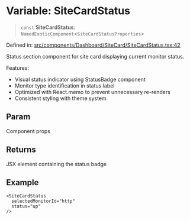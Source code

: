 # Variable: SiteCardStatus

> `const` **SiteCardStatus**: `NamedExoticComponent`\<`SiteCardStatusProperties`\>

Defined in: [src/components/Dashboard/SiteCard/SiteCardStatus.tsx:42](https://github.com/Nick2bad4u/Uptime-Watcher/blob/3cce0c3b352c8390536ca3c7399ece50a05faf18/src/components/Dashboard/SiteCard/SiteCardStatus.tsx#L42)

Status section component for site card displaying current monitor status.

Features:
- Visual status indicator using StatusBadge component
- Monitor type identification in status label
- Optimized with React.memo to prevent unnecessary re-renders
- Consistent styling with theme system

## Param

Component props

## Returns

JSX element containing the status badge

## Example

```tsx
<SiteCardStatus
  selectedMonitorId="http"
  status="up"
/>
```

